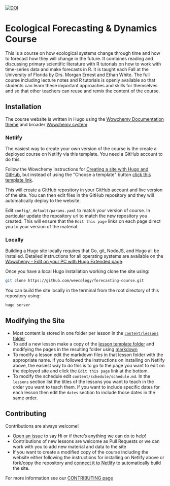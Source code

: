 [![DOI](https://zenodo.org/badge/283032599.svg)](https://zenodo.org/badge/latestdoi/283032599)

# Ecological Forecasting & Dynamics Course

This is a course on how ecological systems change through time and how to forecast how they will change in the future.
It combines reading and discussing primary scientific literature with R tutorials on how to work with time-series data and make forecasts in R.
It is taught each Fall at the University of Florida by Drs. Morgan Ernest and Ethan White.
The full course including lecture notes and R tutorials is openly available so that students can learn these important approaches and skills for themselves and so that other teachers can reuse and remix the content of the course.

## Installation

The course website is written in Hugo using the [Wowchemy Documentation theme](https://github.com/wowchemy/hugo-documentation-theme) and broader [Wowchemy system](https://wowchemy.com/)

### Netlify

The easiest way to create your own version of the course is the create a deployed course on Netlify via this template. You need a GitHub account to do this.

Follow the Wowchemy instructions for [Creating a site with Hugo and GitHub](https://wowchemy.com/docs/getting-started/hugo-github-quickstart/),
but instead of using the "Choose a template" button [click this template link](https://app.netlify.com/start/deploy?repository=https://github.com/weecology/forecasting-course).

This will create a GitHub repository in your GitHub account and live version of the site.
You can then edit files in the GitHub repository and they will automatically deploy to the website.

Edit `config/_default/params.yaml` to match your version of course.
In particular update the repository url to match the new repository you created.
This will ensure that the `Edit this page` links on each page direct you to your version of the material.

### Locally

Building a Hugo site locally requires that Go, git, NodeJS, and Hugo all be installed.
Detailed instructions for all operating systems are available on the [Wowchemy - Edit on your PC with Hugo Extended page](https://wowchemy.com/docs/getting-started/install-hugo-extended/).

Once you have a local Hugo installation working clone the site using:

```sh
git clone https://github.com/weecology/forecasting-course.git
```

You can build the site locally in the terminal from the root directory of this repository using:

```sh
hugo server
```

## Modifying the Site

* Most content is stored in one folder per lesson in the [`content/lessons` folder](https://github.com/weecology/forecasting-course/tree/main/content/lessons)
* To add a new lesson make a copy of the [lesson template folder](https://github.com/weecology/forecasting-course/tree/main/content/lessons/LessonTemplate) and modifying the pages in the resulting folder using [markdown](https://www.markdownguide.org/)
* To modify a lesson edit the markdown files in that lesson folder with the appropriate name. If you followed the instructions on installing on Netlify above, the easiest way to do this is to go to the page you want to edit on the deployed site and click the `Edit this page` link at the bottom.
* To modify the schedule edit `content/schedule/schedule.md`. In the `lessons` section list the titles of the lessons you want to teach in the order you want to teach them. If you want to include specific dates for each lesson then edit the `dates` section to include those dates in the same order.

## Contributing

Contributions are always welcome!

* [Open an issue](https://github.com/weecology/forecasting-course/issues/new) to say Hi or if there’s anything we can do to help!
* Contributions of new lessons are welcome as Pull Requests or we can work with you to add new material and data to the site
* If you want to create a modified copy of the course including the website either following the instructions for installing on Netlify above or fork/copy the repository and [connect it to Netlify](https://wowchemy.com/docs/hugo-tutorials/deployment/) to automatically build the site.

For more information see our [CONTRIBUTING page](https://github.com/weecology/forecasting-course/tree/main/CONTRIBUTING.md)
